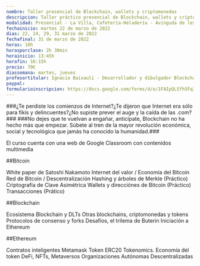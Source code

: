 ```yaml
---
nombre: Taller presencial de Blockchain, wallets y criptomonedas
descripcion: Taller práctico presencial de Blockchain, wallets y criptomonedas 
modalidad: Presencial - La Villa, Cafetería-Heladería - Avinguda de les Corts Valencianes, 75, 46470 Albal, Valencia 
fechainicio: martes 22 de marzo de 2022
dias: 22, 24, 29, 31 marzo de 2022
fechafinal: 31 de marzo de 2022
horas: 10h
horasporclase: 2h 30min
horainicio: 13:45h
horafin: 16:15h
precio: 70€
diassemana: martes, jueves
profesortitular: Ignacio Baixauli - Desarrollador y dibulgador Blockchain
paypal: 
formularioinscripcion: https://docs.google.com/forms/d/e/1FAIpQLSfhSFqIg_Bi4EGlAkqVlM3ZkMw7QnPviruwp3lZ0IpW21Y2Mw/viewform?usp=sf_link
---
```

###¿Te perdiste los comienzos de Internet?¿Te dijeron que Internet era sólo para fikis y delincuentes?¿No supiste prever el auge y la caída de las .com?###
###No dejes que te vuelvan a engañar, anticípate, Blockchain no ha hecho más que empezar. Súbete al tren de la mayor revolución económica, social y tecnológica que jamás ha conocido la humanidad.###

El curso cuenta con una web de Google Classroom con contenidos multimedia

##Bitcoin

White paper de Satoshi Nakamoto
Internet del valor / Economía del Bitcoin
Red de Bitcoin / Descentralización
Hashing y árboles de Merkle (Práctico)
Criptografía de Clave Asimétrica
Wallets y direcciónes de Bitcoin (Práctico)
Transacciones (Prático)

##Blockchain

Ecosistema Blockchain y DLTs
Otras blockchains, criptomonedas y tokens
Protocolos de consenso y forks
Desafíos, el trilema de Buterin
Iniciación a Ethereum

##Ethereum

Contratos inteligentes
Metamask
Token ERC20
Tokenomics. Economía del token
DeFi, NFTs, Metaversos
Organizaciones Autónomas Descentralizadas
